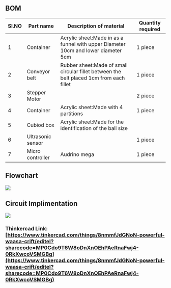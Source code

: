## BOM
|Sl.NO|Part name|Description of material|Quantity required|
|------|--------|---------------------|---------|
|1|Container|Acrylic sheet:Made in as a funnel with upper Diameter 10cm and lower diameter 5cm|1 piece|
|2|Conveyor belt|Rubber sheet:Made of small circular fillet between the belt placed 1cm from each fillet|1 piece|
|3|Stepper Motor|             |2 piece|
|4|Container|Acrylic sheet:Made with 4 partitions|1 piece|
|5|Cubiod box|Acrylic sheet:Made for the identification of the ball size|
|6|Ultrasonic sensor|     |1 piece |
|7|Micro controller|Audrino mega|1 piece|

## Flowchart
![](https://i.ibb.co/W2V51vj/Untitled-Diagram.jpg)

## Circuit Implimentation
![](https://i.ibb.co/rZCYXsZ/think.png)


### Thinkercad Link:[https://www.tinkercad.com/things/8nmmfJdGNoN-powerful-waasa-crift/editel?sharecode=MP0Cdo9T6W8oDnXnOEhPAeRnaFwj4-0RkXwcoVSMGBg](https://www.tinkercad.com/things/8nmmfJdGNoN-powerful-waasa-crift/editel?sharecode=MP0Cdo9T6W8oDnXnOEhPAeRnaFwj4-0RkXwcoVSMGBg)